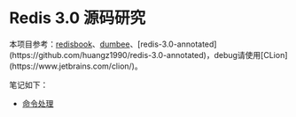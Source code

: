 Redis 3.0 源码研究
============================
本项目参考：[redisbook](http://origin.redisbook.com)、[dumbee](http://dumbee.net/archives/114')、[redis-3.0-annotated](https://github.com/huangz1990/redis-3.0-annotated)，debug请使用[CLion](https://www.jetbrains.com/clion/)。

笔记如下：

- [命令处理](http://origin.redisbook.com)